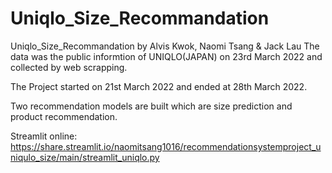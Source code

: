 # Uniqlo_Size_Recommandation
Uniqlo_Size_Recommandation by Alvis Kwok, Naomi Tsang & Jack Lau
The data was the public informtion of UNIQLO(JAPAN) on 23rd March 2022 and collected by web scrapping.

The Project started on 21st March 2022 and ended at 28th March 2022.

Two recommendation models are built which are size prediction and product recommendation.

Streamlit online:
https://share.streamlit.io/naomitsang1016/recommendationsystemproject_uniqulo_size/main/streamlit_uniqlo.py

